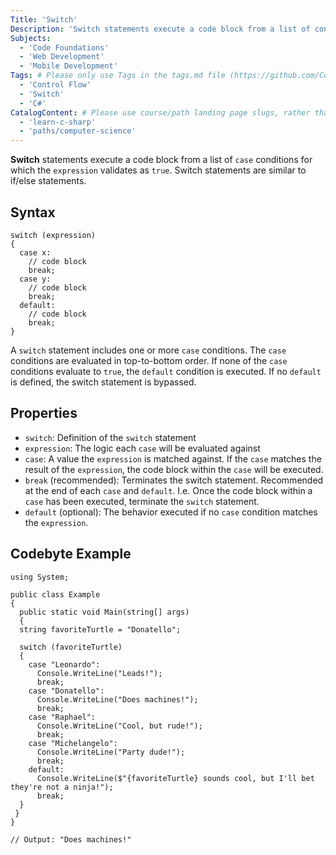 ```yaml
---
Title: 'Switch'
Description: 'Switch statements execute a code block from a list of conditions if a condition is true.'
Subjects:
  - 'Code Foundations'
  - 'Web Development'
  - 'Mobile Development'
Tags: # Please only use Tags in the tags.md file (https://github.com/Codecademy/docs/blob/main/documentation/tags.md). If that list feels insufficient, feel free to create a new Tag and add it to tags.md in your PR!
  - 'Control Flow'
  - 'Switch'
  - 'C#'
CatalogContent: # Please use course/path landing page slugs, rather than linking to individual content items. If listing multiple items, please put the most relevant one first
  - 'learn-c-sharp'
  - 'paths/computer-science'
---
```


**Switch** statements execute a code block from a list of `case` conditions for which the `expression` validates as `true`. Switch statements are similar to if/else statements.

## Syntax

```pseudo
switch (expression) 
{
  case x:
    // code block
    break;
  case y:
    // code block
    break;
  default:
    // code block
    break;
}
```

A `switch` statement includes one or more `case` conditions. The `case` conditions are evaluated in top-to-bottom order. If none of the `case` conditions evaluate to `true`, the `default` condition is executed. If no `default` is defined, the switch statement is bypassed.

## Properties

- `switch`: Definition of the `switch` statement
- `expression`: The logic each `case` will be evaluated against
- `case`: A value the `expression` is matched against. If the `case` matches the result of the `expression`, the code block within the `case` will be executed.
- `break` (recommended): Terminates the switch statement. Recommended at the end of each `case` and `default`. I.e. Once the code block within a `case` has been executed, terminate the `switch` statement.
- `default` (optional): The behavior executed if no `case` condition matches the `expression`.

## Codebyte Example

```codebyte/csharp
using System;

public class Example
{
  public static void Main(string[] args)
  {
  string favoriteTurtle = "Donatello";

  switch (favoriteTurtle) 
  {
    case "Leonardo":
      Console.WriteLine("Leads!");
      break;
    case "Donatello":
      Console.WriteLine("Does machines!");
      break;
    case "Raphael":
      Console.WriteLine("Cool, but rude!");
      break;
    case "Michelangelo":
      Console.WriteLine("Party dude!");
      break;
    default:
      Console.WriteLine($"{favoriteTurtle} sounds cool, but I'll bet they're not a ninja!");
      break;
  }
 }
}

// Output: "Does machines!"
```
